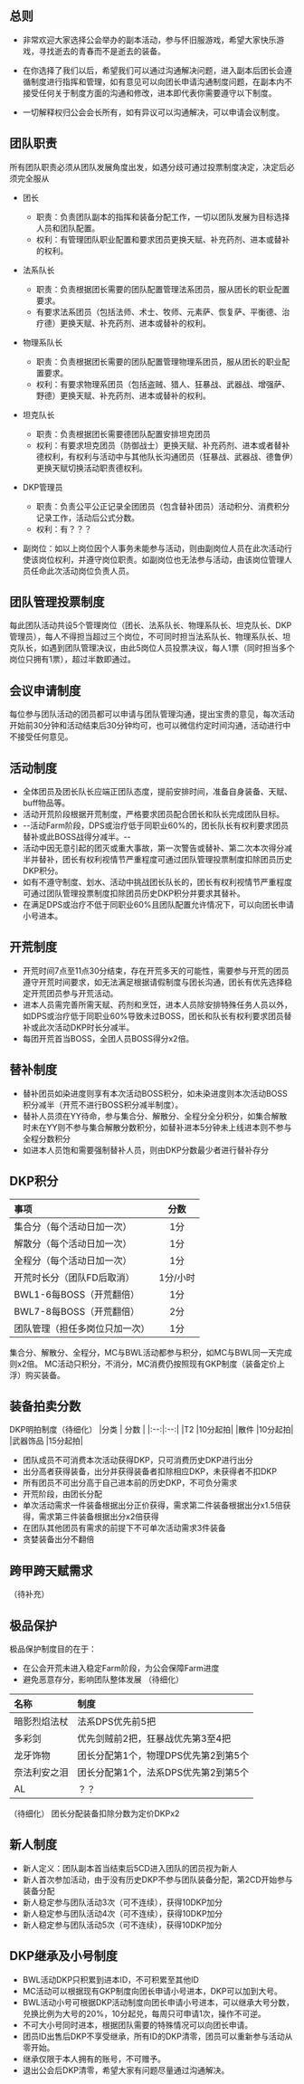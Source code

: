 ## 总则
* 非常欢迎大家选择<Fight Club>公会举办的副本活动，参与怀旧服游戏，希望大家快乐游戏，寻找逝去的青春而不是逝去的装备。

* 在你选择了我们以后，希望我们可以通过沟通解决问题，进入副本后团长会遵循制度进行指挥和管理，如有意见可以向团长申请沟通制度问题，在副本内不接受任何关于制度方面的沟通和修改，进本即代表你需要遵守以下制度。

* 一切解释权归公会会长所有，如有异议可以沟通解决，可以申请会议制度。

## 团队职责
所有团队职责必须从团队发展角度出发，如遇分歧可通过投票制度决定，决定后必须完全服从
* 团长
    * 职责：负责团队副本的指挥和装备分配工作，一切以团队发展为目标选择人员和团队配置。
    * 权利：有管理团队职业配置和要求团员更换天赋、补充药剂、进本或替补的权利。

* 法系队长
    * 职责：负责根据团长需要的团队配置管理法系团员，服从团长的职业配置要求。
    * 有要求法系团员（包括法师、术士、牧师、元素萨、恢复萨、平衡德、治疗德）更换天赋、补充药剂、进本或替补的权利。

* 物理系队长
    * 职责：负责根据团长需要的团队配置管理物理系团员，服从团长的职业配置要求。
    * 权利：有要求物理系团员（包括盗贼、猎人、狂暴战、武器战、增强萨、野德）更换天赋、补充药剂、进本或替补的权利。

* 坦克队长
    * 职责：负责根据团长需要德团队配置安排坦克团员
    * 权利：有要求坦克团员（防御战士）更换天赋、补充药剂、进本或者替补德权利，有权利与活动中与其他队长沟通团员（狂暴战、武器战、德鲁伊）更换天赋切换活动职责德权利。

* DKP管理员
    * 职责：负责公平公正记录全团团员（包含替补团员）活动积分、消费积分记录工作，活动后公式分数。
    * 权利：有？？？

* 副岗位：如以上岗位因个人事务未能参与活动，则由副岗位人员在此次活动行使该岗位权利，并遵守岗位职责。如副岗位也无法参与活动，由该岗位管理人员任命此次活动岗位负责人员。

## 团队管理投票制度
每此团队活动共设5个管理岗位（团长、法系队长、物理系队长、坦克队长、DKP管理员），每人不得担当超过三个岗位，不可同时担当法系队长、物理系队长、坦克队长，如遇到团队管理决议，由此5岗位人员投票决议，每人1票（同时担当多个岗位只拥有1票），超过半数即通过。

## 会议申请制度
每位参与团队活动的团员都可以申请与团队管理沟通，提出宝贵的意见，每次活动开始前30分钟和活动结束后30分钟均可，也可以微信约定时间沟通，活动进行中不接受任何意见。

## 活动制度
* 全体团员及团长队长应端正团队态度，提前安排时间，准备自身装备、天赋、buff物品等。
* 活动开荒阶段根据开荒制度，严格要求团员配合团长和队长完成团队目标。
* --活动Farm阶段，DPS或治疗低于同职业60%的，团长队长有权利要求团员替补或此BOSS战得分减半。--
* 活动中因无意引起的团灭或重大事故，第一次警告或替补、第二次本次得分减半并替补，团长有权利视情节严重程度可通过团队管理投票制度扣除团员历史DKP积分。
* 如有不遵守制度、划水、活动中挑战团长队长的，团长有权利视情节严重程度可通过团队管理投票制度扣除团员历史DKP积分并要求其替补。
* 在满足DPS或治疗不低于同职业60%且团队配置允许情况下，可以向团长申请小号进本。

## 开荒制度
* 开荒时间7点至11点30分结束，存在开荒多天的可能性，需要参与开荒的团员遵守开荒时间要求，如无法满足根据请假制度与团长沟通，团长有优先选择稳定开荒团员参与开荒活动。
* 进本人员需完善所需天赋、药剂和烹饪，进本人员除安排特殊任务人员以外，如DPS或治疗低于同职业60%导致未过BOSS，团长和队长有权利要求团员替补或此次活动DKP时长分减半。
* 每团开荒首当BOSS，全团人员BOSS得分x2倍。

## 替补制度
* 替补团员如染进度则享有本次活动BOSS积分，如未染进度则本次活动BOSS积分减半（开荒不进行BOSS积分减半制度）。
* 替补人员须在YY待命，参与集合分、解散分、全程分全分积分，如集合解散时未在YY则不参与集合解散分数积分，如替补进本5分钟未上线进本则不参与全程分数积分
* 如进本人员饱和需要强制替补人员，则由DKP分数最少者进行替补存分


## DKP积分
|事项|分数|
|:---|:-:|
|集合分（每个活动日加一次）| 1分|
|解散分（每个活动日加一次）| 1分|
|全程分（每个活动日加一次）| 1分|
|开荒时长分（团队FD后取消）| 1分/小时|
|BWL1-6每BOSS（开荒翻倍）|  1分|
|BWL7-8每BOSS（开荒翻倍）|  2分|
|团队管理（担任多岗位只加一次）| 1分|
集合分、解散分、全程分，MC与BWL活动都参与积分，如MC与BWL同一天完成则x2倍。
MC活动只积分，不消分，MC消费仍按照现有GKP制度（装备定价上浮）购买装备。

## 装备拍卖分数
DKP明拍制度（待细化）
|分类 | 分数 |
|:--:|:--:|
|T2 |10分起拍|
|散件 |10分起拍|
|武器饰品 |15分起拍|

* 团队成员不可消费本次活动获得DKP，只可消费历史DKP进行出分
* 出分高者获得装备，出分并获得装备者扣除相应DKP，未获得者不扣DKP
* 所有团员不可出分高于自己进本前的历史DKP，不可负分需求
* 开荒阶段，由团长分配
* 单次活动需求一件装备根据出分正价获得，需求第二件装备根据出分x1.5倍获得，需求第三件装备根据出分x2倍获得
* 在团队其他团员有需求的前提下不可单次活动需求3件装备
* 贪婪装备出分不翻倍

## 跨甲跨天赋需求
（待补充）

## 极品保护
极品保护制度目的在于：
* 在公会开荒未进入稳定Farm阶段，为公会保障Farm进度
* 避免恶意存分，影响团队整体发展
（待细化）

|名称|制度|
|:--|:--|
|暗影烈焰法杖|法系DPS优先前5把|
|多彩剑|优先剑贼前2把，狂暴战优先第3至4把|
|龙牙饰物|团长分配第1个，物理DPS优先第2到第5个|
|奈法利安之泪|团长分配第1个，法系DPS优先第2到第5个|
|AL|？？|

（待细化）
团长分配装备扣除分数为定价DKPx2

## 新人制度
* 新人定义：团队副本首当结束后5CD进入团队的团员视为新人
* 新人首次参加活动，由于没有历史DKP不参与团队装备分配，第2CD开始参与装备分配
* 新人稳定参与团队活动3次（可不连续），获得10DKP加分
* 新人稳定参与团队活动4次（可不连续），获得10DKP加分
* 新人稳定参与团队活动5次（可不连续），获得10DKP加分


## DKP继承及小号制度
* BWL活动DKP只积累到进本ID，不可积累至其他ID
* MC活动可以根据现有GKP制度向团长申请小号进本，DKP可以加到大号。
* BWL活动小号可根据DKP活动制度向团长申请小号进本，可以继承大号分数，兑换比例为大号的20%，10分起兑，每周只可申请1次，操作不可逆。
* 不可大小号同时进本，根据团队需要的特殊情况可以向团长申请。
* 团员ID出售后DKP不享受继承，所有ID的DKP清零，团员可以重新参与活动从零开始。
* 继承仅限于本人拥有的账号，不可赠予。
* 退出公会后DKP清零，希望大家有问题尽量通过沟通解决。



